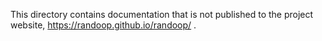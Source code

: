 This directory contains documentation that is not published to the project
website, https://randoop.github.io/randoop/ .

